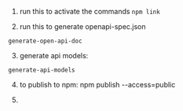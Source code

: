 
1. run this to activate the commands
```npm link```

2. run this to generate openapi-spec.json
```
generate-open-api-doc
```

3. generate api models:
```
generate-api-models
```


4. to publish to npm:
npm publish --access=public


5.

